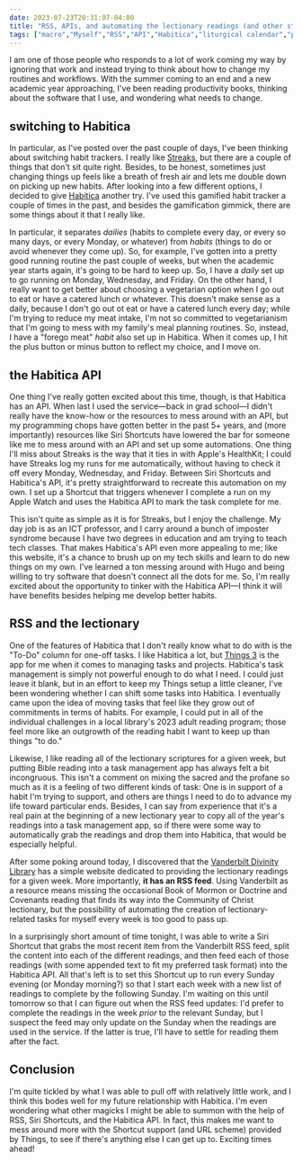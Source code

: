```yaml
---
date: 2023-07-23T20:31:07-04:00
title: "RSS, APIs, and automating the lectionary readings (and other stuff, too)"
tags: ["macro","Myself","RSS","API","Habitica","liturgical calendar","productivity","Siri Shortcuts","habit tracking","vegetarianism","Apple Watch","Hugo","imposter syndrome","Things","Community of Christ","Book of Mormon","Doctrine and Covenants"]
---
```

I am one of those people who responds to a lot of work coming my way by ignoring that work and instead trying to think about how to change my routines and workflows. With the summer coming to an end and a new academic year approaching, I've been reading productivity books, thinking about the software that I use, and wondering what needs to change.

## switching to Habitica

In particular, as I've posted over the past couple of days, I've been thinking about switching habit trackers. I really like [Streaks](https://streaks.app/), but there are a couple of things that don't sit quite right. Besides, to be honest, sometimes just changing things up feels like a breath of fresh air and lets me double down on picking up new habits. After looking into a few different options, I decided to give [Habitica](https://habitica.com) another try. I've used this gamified habit tracker a couple of times in the past, and besides the gamification gimmick, there are some things about it that I really like. 

In particular, it separates *dailies* (habits to complete every day, or every so many days, or every Monday, or whatever) from *habits* (things to do or avoid whenever they come up). So, for example, I've gotten into a pretty good running routine the past couple of weeks, but when the academic year starts again, it's going to be hard to keep up. So, I have a *daily* set up to go running on Monday, Wednesday, and Friday. On the other hand, I really want to get better about choosing a vegetarian option when I go out to eat or have a catered lunch or whatever. This doesn't make sense as a daily, because I don't go out ot eat or have a catered lunch every day; while I'm trying to reduce my meat intake, I'm not so committed to vegetarianism that I'm going to mess with my family's meal planning routines. So, instead, I have a "forego meat" *habit* also set up in Habitica. When it comes up, I hit the plus button or minus button to reflect my choice, and I move on.

## the Habitica API

One thing I've really gotten excited about this time, though, is that Habitica has an API. When last I used the service—back in grad school—I didn't really have the know-how or the resources to mess around with an API, but my programming chops have gotten better in the past 5+ years, and (more importantly) resources like Siri Shortcuts have lowered the bar for someone like me to mess around with an API and set up some automations. One thing I'll miss about Streaks is the way that it ties in with Apple's HealthKit; I could have Streaks log my runs for me automatically, without having to check it off every Monday, Wednesday, and Friday. Between Siri Shortcuts and Habitica's API, it's pretty straightforward to recreate this automation on my own. I set up a Shortcut that triggers whenever I complete a run on my Apple Watch and uses the Habitica API to mark the task complete for me. 

This isn't quite as simple as it is for Streaks, but I enjoy the challenge. My day job is as an ICT professor, and I carry around a bunch of imposter syndrome because I have two degrees in education and am trying to teach tech classes. That makes Habitica's API even more appealing to me; like this website, it's a chance to brush up on my tech skills and learn to do new things on my own. I've learned a ton messing around with Hugo and being willing to try software that doesn't connect all the dots for me. So, I'm really excited about the opportunity to tinker with the Habitica API—I think it will have benefits besides helping me develop better habits.

## RSS and the lectionary

One of the features of Habitica that I don't really know what to do with is the "To-Do" column for one-off tasks. I like Habitica a lot, but [Things 3](https://things.app) is the app for me when it comes to managing tasks and projects. Habitica's task management is simply not powerful enough to do what I need. I could just leave it blank, but in an effort to keep my Things setup a little cleaner, I've been wondering whether I can shift some tasks into Habitica. I eventually came upon the idea of moving tasks that feel like they grow out of commitments in terms of habits. For example, I could put in all of the individual challenges in a local library's 2023 adult reading program; those feel more like an outgrowth of the reading habit I want to keep up than things "to do."

Likewise, I like reading all of the lectionary scriptures for a given week, but putting Bible reading into a task management app has always felt a bit incongruous. This isn't a comment on mixing the sacred and the profane so much as it is a feeling of two different kinds of task: One is in support of a habit I'm trying to support, and others are things I need to do to advance my life toward particular ends. Besides, I can say from experience that it's a real pain at the beginning of a new lectionary year to copy all of the year's readings into a task management app, so if there were some way to automatically grab the readings and drop them into Habitica, that would be especially helpful.

After some poking around today, I discovered that the [Vanderbilt Divinity Library](https://lectionary.library.vanderbilt.edu/) has a simple website dedicated to providing the lectionary readings for a given week. More importantly, **it has an RSS feed**. Using Vanderbilt as a resource means missing the occasional Book of Mormon or Doctrine and Covenants reading that finds its way into the Community of Christ lectionary, but the possibility of automating the creation of lectionary-related tasks for myself every week is too good to pass up. 

In a surprisingly short amount of time tonight, I was able to write a Siri Shortcut that grabs the most recent item from the Vanderbilt RSS feed, split the content into each of the different readings, and then feed each of those readings (with some appended text to fit my preferred task format) into the Habitica API. All that's left is to set this Shortcut up to run every Sunday evening (or Monday morning?) so that I start each week with a new list of readings to complete by the following Sunday. I'm waiting on this until tomorrow so that I can figure out when the RSS feed updates: I'd prefer to complete the readings in the week *prior* to the relevant Sunday, but I suspect the feed may only update on the Sunday when the readings are used in the service. If the latter is true, I'll have to settle for reading them after the fact. 

## Conclusion

I'm quite tickled by what I was able to pull off with relatively little work, and I think this bodes well for my future relationship with Habitica. I'm even wondering what other magicks I might be able to summon with the help of RSS, Siri Shortcuts, and the Habitica API. In fact, this makes me want to mess around more with the Shortcut support (and URL scheme) provided by Things, to see if there's anything else I can get up to. Exciting times ahead!